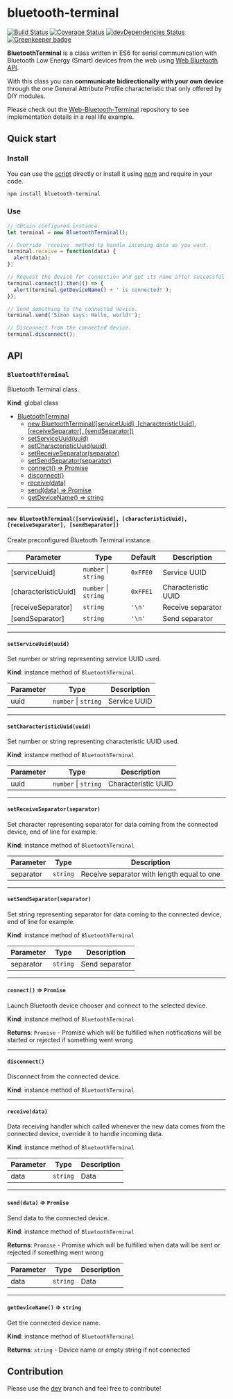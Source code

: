 # bluetooth-terminal

[![Build Status](https://travis-ci.org/1oginov/bluetooth-terminal.svg?branch=master)](https://travis-ci.org/1oginov/bluetooth-terminal)
[![Coverage Status](https://coveralls.io/repos/github/1oginov/bluetooth-terminal/badge.svg?branch=master)](https://coveralls.io/github/1oginov/bluetooth-terminal?branch=master)
[![devDependencies Status](https://david-dm.org/1oginov/bluetooth-terminal/dev-status.svg)](https://david-dm.org/1oginov/bluetooth-terminal?type=dev)
[![Greenkeeper badge](https://badges.greenkeeper.io/1oginov/bluetooth-terminal.svg)](https://greenkeeper.io/)

**BluetoothTerminal** is a class written in ES6 for serial communication with Bluetooth Low Energy (Smart) devices from
the web using [Web Bluetooth API](https://webbluetoothcg.github.io/web-bluetooth/).

With this class you can **communicate bidirectionally with your own device** through the one General Attribute Profile
characteristic that only offered by DIY modules.

Please check out the [Web-Bluetooth-Terminal](https://github.com/1oginov/Web-Bluetooth-Terminal) repository to see
implementation details in a real life example.

## Quick start

### Install

You can use the [script](https://github.com/1oginov/bluetooth-terminal/blob/master/src/BluetoothTerminal.js) directly or
install it using [npm](https://npmjs.com) and require in your code.

```sh
npm install bluetooth-terminal
```

### Use

```js
// Obtain configured instance.
let terminal = new BluetoothTerminal();

// Override `receive` method to handle incoming data as you want.
terminal.receive = function(data) {
  alert(data);
};

// Request the device for connection and get its name after successful connection.
terminal.connect().then(() => {
  alert(terminal.getDeviceName() + ' is connected!');
});

// Send something to the connected device.
terminal.send('Simon says: Hello, world!');

// Disconnect from the connected device.
terminal.disconnect();
```

## API

### `BluetoothTerminal`

Bluetooth Terminal class.

**Kind**: global class

* [BluetoothTerminal](#bluetoothterminal)
  * [new BluetoothTerminal([serviceUuid], [characteristicUuid], [receiveSeparator], [sendSeparator])](#new-bluetoothterminalserviceuuid-characteristicuuid-receiveseparator-sendseparator)
  * [setServiceUuid(uuid)](#setserviceuuiduuid)
  * [setCharacteristicUuid(uuid)](#setcharacteristicuuiduuid)
  * [setReceiveSeparator(separator)](#setreceiveseparatorseparator)
  * [setSendSeparator(separator)](#setsendseparatorseparator)
  * [connect() ⇒ Promise](#connect--promise)
  * [disconnect()](#disconnect)
  * [receive(data)](#receivedata)
  * [send(data) ⇒ Promise](#senddata--promise)
  * [getDeviceName() ⇒ string](#getdevicename--string)

---

#### `new BluetoothTerminal([serviceUuid], [characteristicUuid], [receiveSeparator], [sendSeparator])`

Create preconfigured Bluetooth Terminal instance.

| Parameter            | Type                     | Default  | Description         |
| -------------------- | ------------------------ | -------- | ------------------- |
| [serviceUuid]        | `number` &#124; `string` | `0xFFE0` | Service UUID        |
| [characteristicUuid] | `number` &#124; `string` | `0xFFE1` | Characteristic UUID |
| [receiveSeparator]   | `string`                 | `'\n'`   | Receive separator   |
| [sendSeparator]      | `string`                 | `'\n'`   | Send separator      |

---

#### `setServiceUuid(uuid)`

Set number or string representing service UUID used.

**Kind**: instance method of `BluetoothTerminal`

| Parameter | Type                     | Description  |
| --------- | ------------------------ | ------------ |
| uuid      | `number` &#124; `string` | Service UUID |

---

#### `setCharacteristicUuid(uuid)`

Set number or string representing characteristic UUID used.

**Kind**: instance method of `BluetoothTerminal`

| Parameter | Type                     | Description         |
| --------- | ------------------------ | ------------------- |
| uuid      | `number` &#124; `string` | Characteristic UUID |

---

#### `setReceiveSeparator(separator)`

Set character representing separator for data coming from the connected device, end of line for example.

**Kind**: instance method of `BluetoothTerminal`

| Parameter | Type     | Description                                |
| --------- | -------- | ------------------------------------------ |
| separator | `string` | Receive separator with length equal to one |

---

#### `setSendSeparator(separator)`

Set string representing separator for data coming to the connected device, end of line for example.

**Kind**: instance method of `BluetoothTerminal`

| Parameter | Type     | Description    |
| --------- | -------- | -------------- |
| separator | `string` | Send separator |

---

#### `connect()` ⇒ `Promise`

Launch Bluetooth device chooser and connect to the selected device.

**Kind**: instance method of `BluetoothTerminal`

**Returns**: `Promise` - Promise which will be fulfilled when notifications will be started or rejected if something
went wrong

---

#### `disconnect()`

Disconnect from the connected device.

**Kind**: instance method of `BluetoothTerminal`

---

#### `receive(data)`

Data receiving handler which called whenever the new data comes from the connected device, override it to handle
incoming data.

**Kind**: instance method of `BluetoothTerminal`

| Parameter | Type     | Description |
| --------- | -------- | ----------- |
| data      | `string` | Data        |

---

#### `send(data)` ⇒ `Promise`

Send data to the connected device.

**Kind**: instance method of `BluetoothTerminal`

**Returns**: `Promise` - Promise which will be fulfilled when data will be sent or rejected if something went wrong

| Parameter | Type     | Description |
| --------- | -------- | ----------- |
| data      | `string` | Data        |

---

#### `getDeviceName()` ⇒ `string`

Get the connected device name.

**Kind**: instance method of `BluetoothTerminal`

**Returns**: `string` - Device name or empty string if not connected

## Contribution

Please use the [dev](https://github.com/1oginov/bluetooth-terminal/tree/dev) branch and feel free to contribute!
